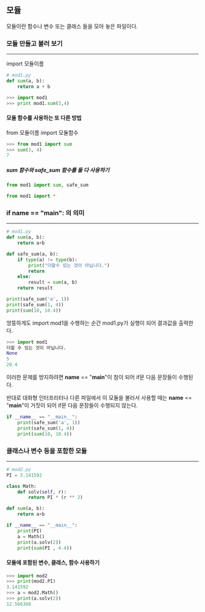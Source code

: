 ## 모듈

모듈이란 함수나 변수 또는 클래스 들을 모아 놓은 파일이다.
### 모듈 만들고 불러 보기
- - -
import 모듈이름
```python
# mod1.py
def sum(a, b):
    return a + b
```
```python
>>> import mod1
>>> print mod1.sum(3,4)
````
#### 모듈 함수를 사용하는 또 다른 방법
from 모듈이름 import 모듈함수
```python
>>> from mod1 import sum
>>> sum(3, 4)
7
```
##### sum 함수와 safe_sum 함수를 둘 다 사용하기
```python
from mod1 import sum, safe_sum
```
```python
from mod1 import *
```
### if __name__ == "__main__": 의 의미
- - -
```python
# mod1.py
def sum(a, b):
    return a+b

def safe_sum(a, b):
    if type(a) != type(b):
        print("더할수 있는 것이 아닙니다.")
        return
    else:
        result = sum(a, b)
    return result

print(safe_sum('a', 1))
print(safe_sum(1, 4))
print(sum(10, 10.4))
```
엉뚱하게도 import mod1을 수행하는 순간 mod1.py가 실행이 되어 결과값을 출력한다.
```python
>>> import mod1
더할 수 있는 것이 아닙니다.
None
5
20.4
```
이러한 문제를 방지하려면
__name__ == "__main__"이 참이 되어 if문 다음 문장들이 수행된다.

반대로 대화형 인터프리터나 다른 파일에서 이 모듈을 불러서 사용할 때는 __name__ == "__main__"이 거짓이 되어 if문 다음 문장들이 수행되지 않는다.
```python
if __name__ == "__main__":
    print(safe_sum('a', 1))
    print(safe_sum(1, 4))
    print(sum(10, 10.4))
```
### 클래스나 변수 등을 포함한 모듈
- - -
```python
# mod2.py
PI = 3.141592

class Math:
    def solv(self, r):
        return PI * (r ** 2)

def sum(a, b):
    return a+b

if __name__ == "__main__":
    print(PI)
    a = Math()
    print(a.solv(2))
    print(sum(PI , 4.4))
```
#### 모듈에 포함된 변수, 클래스, 함수 사용하기
```python
>>> import mod2
>>> print(mod2.PI)
3.141592
>>> a = mod2.Math()
>>> print(a.solv(2))
12.566368
```